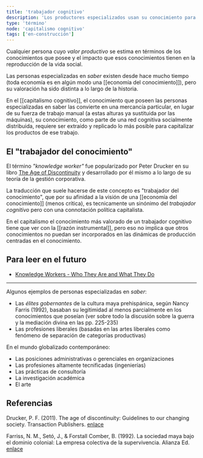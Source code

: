 ```yaml
---
title: 'trabajador cognitivo'
description: 'Los productores especializados usan su conocimiento para operar cambios en el mundo o en sus representaciones'
type: 'término'
node: 'capitalismo cognitivo'
tags: ['en-construcción']
---
```


Cualquier persona cuyo *valor productivo* se estima en términos de los conocimientos que posee y el impacto que esos conocimientos tienen en la reproducción de la vida social.

Las personas especializadas en *saber* existen desde hace mucho tiempo (toda economía es en algún modo una [[economía del conocimiento]]), pero su valoración ha sido distinta a lo largo de la historia.

En el [[capitalismo cognitivo]], el conocimiento que poseen las personas especializadas en saber las convierte en una mercancía particular, en lugar de su fuerza de trabajo manual (a estas alturas ya sustituida por las máquinas), su conocimiento, como parte de una red cognitiva socialmente distribuida, requiere ser extraído y replicado lo más posible para capitalizar los productos de ese trabajo.

## El "trabajador del conocimiento"

El término *"knowledge worker"* fue popularizado por Peter Drucker en su libro [The Age of Discontinuity](http://www.amazon.com/exec/obidos/tg/detail/-/1560006188/bigdogsbowlofbis/) y desarrollado por él mismo a lo largo de su teoría de la gestión corporativa.

La traducción que suele hacerse de este concepto es "trabajador del conocimiento", que por su afinidad a la visión de una [[economía del conocimiento]] (menos crítica), es tecnicamente un sinónimo del *trabajador cognitivo* pero con una connotación política capitalista.

En el capitalismo el conocimiento más valorado de un trabajador cognitivo tiene que ver con la [[razón instrumental]], pero eso no implica que otros conocimientos no puedan ser incorporados en las dinámicas de producción centradas en el conocimiento.

## Para leer en el futuro

- [Knowledge Workers - Who They Are and What They Do](https://corporatefinanceinstitute.com/resources/knowledge/other/knowledge-workers/)

---
Algunos ejemplos de personas especializadas en *saber*:

- Las *élites gobernantes* de la cultura maya prehispánica, según Nancy Farris (1992), basaban su legitimidad al menos parcialmente en los conocimientos que poseían (ver sobre todo la discusión sobre la guerra y la mediación divina en las pp. 225-235)
- Las profesiones liberales (basadas en las artes liberales como fenómeno de separación de categorías productivas)

En el mundo globalizado contemporáneo:

- Las posiciones administrativas o gerenciales en organizaciones
- Las profesiones altamente tecnificadas (ingenierías)
- Las prácticas de consultoría
- La investigación académica
- El arte

## Referencias

Drucker, P. F. (2011). The age of discontinuity: Guidelines to our changing society. Transaction Publishers. [enlace](https://books.google.com/books?hl=es&lr=&id=1Zp7_rJ1vcMC&oi=fnd&pg=PP1&dq=the+age+of+discontinuity&ots=2zmNxosG5e&sig=tttxFL8yWSeEWMg16g9V_iNfHNQ)

Farriss, N. M., Setó, J., & Forstall Comber, B. (1992). La sociedad maya bajo el dominio colonial: La empresa colectiva de la supervivencia. Alianza Ed. [enlace](https://archive.org/details/FarrisNancy.LaSociedadMayaBajoElDominioColonial1992)
